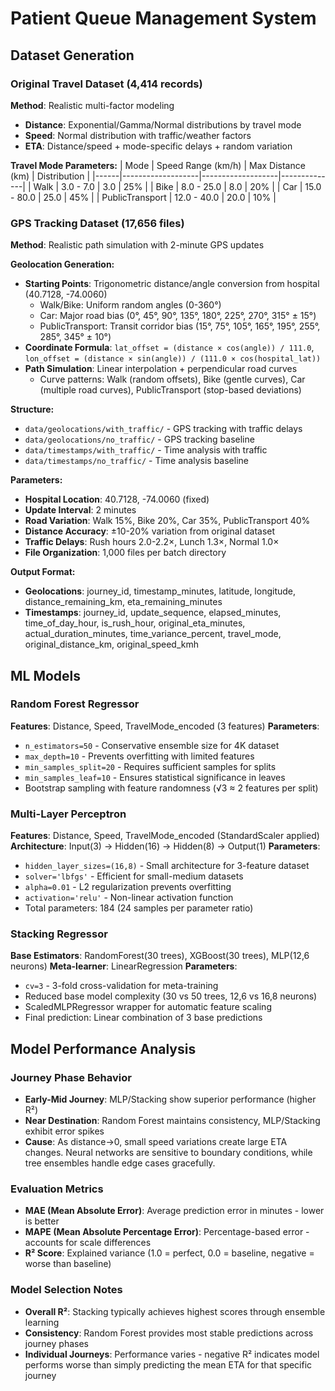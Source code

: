 # Patient Queue Management System

## Dataset Generation

### Original Travel Dataset (4,414 records)

**Method**: Realistic multi-factor modeling

- **Distance**: Exponential/Gamma/Normal distributions by travel mode
- **Speed**: Normal distribution with traffic/weather factors
- **ETA**: Distance/speed + mode-specific delays + random variation

**Travel Mode Parameters:**
| Mode | Speed Range (km/h) | Max Distance (km) | Distribution |
|------|-------------------|-------------------|--------------|
| Walk | 3.0 - 7.0 | 3.0 | 25% |
| Bike | 8.0 - 25.0 | 8.0 | 20% |
| Car | 15.0 - 80.0 | 25.0 | 45% |
| PublicTransport | 12.0 - 40.0 | 20.0 | 10% |

### GPS Tracking Dataset (17,656 files)

**Method**: Realistic path simulation with 2-minute GPS updates

**Geolocation Generation:**

- **Starting Points**: Trigonometric distance/angle conversion from hospital (40.7128, -74.0060)
  - Walk/Bike: Uniform random angles (0-360°)
  - Car: Major road bias (0°, 45°, 90°, 135°, 180°, 225°, 270°, 315° ± 15°)
  - PublicTransport: Transit corridor bias (15°, 75°, 105°, 165°, 195°, 255°, 285°, 345° ± 10°)
- **Coordinate Formula**: `lat_offset = (distance × cos(angle)) / 111.0`, `lon_offset = (distance × sin(angle)) / (111.0 × cos(hospital_lat))`
- **Path Simulation**: Linear interpolation + perpendicular road curves
  - Curve patterns: Walk (random offsets), Bike (gentle curves), Car (multiple road curves), PublicTransport (stop-based deviations)

**Structure:**

- `data/geolocations/with_traffic/` - GPS tracking with traffic delays
- `data/geolocations/no_traffic/` - GPS tracking baseline
- `data/timestamps/with_traffic/` - Time analysis with traffic
- `data/timestamps/no_traffic/` - Time analysis baseline

**Parameters:**

- **Hospital Location**: 40.7128, -74.0060 (fixed)
- **Update Interval**: 2 minutes
- **Road Variation**: Walk 15%, Bike 20%, Car 35%, PublicTransport 40%
- **Distance Accuracy**: ±10-20% variation from original dataset
- **Traffic Delays**: Rush hours 2.0-2.2×, Lunch 1.3×, Normal 1.0×
- **File Organization**: 1,000 files per batch directory

**Output Format:**

- **Geolocations**: journey_id, timestamp_minutes, latitude, longitude, distance_remaining_km, eta_remaining_minutes
- **Timestamps**: journey_id, update_sequence, elapsed_minutes, time_of_day_hour, is_rush_hour, original_eta_minutes, actual_duration_minutes, time_variance_percent, travel_mode, original_distance_km, original_speed_kmh

## ML Models

### Random Forest Regressor

**Features**: Distance, Speed, TravelMode_encoded (3 features)
**Parameters**:

- `n_estimators=50` - Conservative ensemble size for 4K dataset
- `max_depth=10` - Prevents overfitting with limited features
- `min_samples_split=20` - Requires sufficient samples for splits
- `min_samples_leaf=10` - Ensures statistical significance in leaves
- Bootstrap sampling with feature randomness (√3 ≈ 2 features per split)

### Multi-Layer Perceptron

**Features**: Distance, Speed, TravelMode_encoded (StandardScaler applied)
**Architecture**: Input(3) → Hidden(16) → Hidden(8) → Output(1)
**Parameters**:

- `hidden_layer_sizes=(16,8)` - Small architecture for 3-feature dataset
- `solver='lbfgs'` - Efficient for small-medium datasets
- `alpha=0.01` - L2 regularization prevents overfitting
- `activation='relu'` - Non-linear activation function
- Total parameters: 184 (24 samples per parameter ratio)

### Stacking Regressor

**Base Estimators**: RandomForest(30 trees), XGBoost(30 trees), MLP(12,6 neurons)
**Meta-learner**: LinearRegression
**Parameters**:

- `cv=3` - 3-fold cross-validation for meta-training
- Reduced base model complexity (30 vs 50 trees, 12,6 vs 16,8 neurons)
- ScaledMLPRegressor wrapper for automatic feature scaling
- Final prediction: Linear combination of 3 base predictions

## Model Performance Analysis

### Journey Phase Behavior

- **Early-Mid Journey**: MLP/Stacking show superior performance (higher R²)
- **Near Destination**: Random Forest maintains consistency, MLP/Stacking exhibit error spikes
- **Cause**: As distance→0, small speed variations create large ETA changes. Neural networks are sensitive to boundary conditions, while tree ensembles handle edge cases gracefully.

### Evaluation Metrics

- **MAE (Mean Absolute Error)**: Average prediction error in minutes - lower is better
- **MAPE (Mean Absolute Percentage Error)**: Percentage-based error - accounts for scale differences
- **R² Score**: Explained variance (1.0 = perfect, 0.0 = baseline, negative = worse than baseline)

### Model Selection Notes

- **Overall R²**: Stacking typically achieves highest scores through ensemble learning
- **Consistency**: Random Forest provides most stable predictions across journey phases
- **Individual Journeys**: Performance varies - negative R² indicates model performs worse than simply predicting the mean ETA for that specific journey
